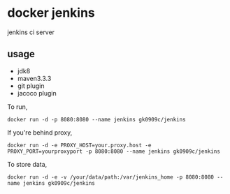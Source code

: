 # docker jenkins #
jenkins ci server

## usage ##
+ jdk8
+ maven3.3.3
+ git plugin
+ jacoco plugin

To run,
```
docker run -d -p 8080:8080 --name jenkins gk0909c/jenkins
```

If you're behind proxy,
```
docker run -d -e PROXY_HOST=your.proxy.host -e PROXY_PORT=yourproxyport -p 8080:8080 --name jenkins gk0909c/jenkins
```

To store data,
```
docker run -d -e -v /your/data/path:/var/jenkins_home -p 8080:8080 --name jenkins gk0909c/jenkins
```


